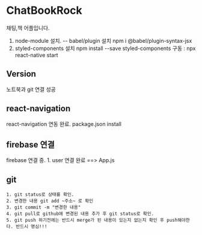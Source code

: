 # ChatBookRock
채팅,책 어플입니다.
1. node-module 설치.
 -- babel/plugin 설치 npm i @babel/plugin-syntax-jsx
2. styled-components 설치 npm install --save styled-components
구동 : npx react-native start

## Version
노트북과 git 연결 성공

## react-navigation
react-navigation 연동 완료. 
package.json install

## firebase 연결
firebase 연결 중.
    1. user 연결 완료 ==> App.js

## git 
    1. git status로 상태를 확인.
    2. 변경한 내용 git add ~주소~ 로 확인
    3. git commit -m "변경한 내용" 
    4. git pull로 github에 변경된 내용 추가 후 git status로 확인.
    5. git push 하기전에는 반드시 merge가 된 내용이 있는지 없는지 확인 후 push해야한다. 반드시 명심!!!